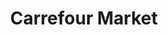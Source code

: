 ---
title: "Carrefour Market"
url: /paris/carrefour-market-avenue-jean-jaures/
shop: supermarché
---